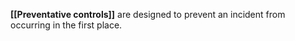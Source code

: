 **[[Preventative controls]]** are designed to prevent an incident from occurring in the first place.
